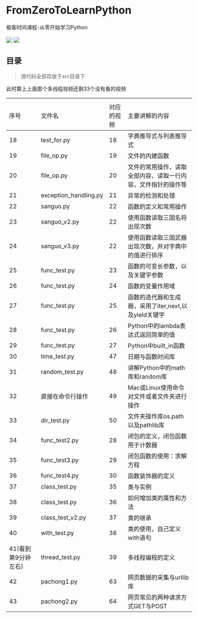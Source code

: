 # FromZeroToLearnPython
极客时间课程-从零开始学习Python<br/><br/>
 ![](https://img.shields.io/badge/Python-3.7-brightgreen.svg)    ![](<https://img.shields.io/badge/build-pass-brightgreen.svg>)
## 目录
> 源代码全部存放于src目录下
<table><th><tr><td>序号</td><td>文件名</td><td>对应的视频</td><td>主要讲解的内容</td></tr></th><tbody>
        <tr><td>18</td><td>test_for.py</td><td>18</td><td>字典推导式与列表推导式</td></tr>
        <tr><td>19</td><td>file_op.py</td><td>19</td><td>文件的内建函数</td></tr>
        <tr><td>20</td><td>file_op.py</td><td>20</td><td>文件的常用操作，读取全部内容，读取一行内容，文件指针的操作等</td></tr>
        <tr><td>21</td><td>exception_handling.py</td><td>21</td><td>异常的检测和处理</td></tr>
        <tr><td>22</td><td>sanguo.py</td><td>22</td><td>函数的定义和常用操作</td></tr>
        <tr><td>23</td><td>sanguo_v2.py</td><td>22</td><td>使用函数读取三国名将出现次数</td></tr>
        <tr><td>24</td><td>sanguo_v3.py</td><td>22</td><td>使用函数读取三国武器出现次数，并对字典中的值进行排序</td></tr>
        <tr><td>25</td><td>func_test.py</td><td>23</td><td>函数的可变长参数，以及关键字参数</td></tr>
        <tr><td>26</td><td>func_test.py</td><td>24</td><td>函数的变量作用域</td></tr>
        <tr><td>27</td><td>func_test.py</td><td>25</td><td>函数的迭代器和生成器，采用了iter,next,以及yield关键字</td></tr>
        <tr><td>28</td><td>func_test.py</td><td>26</td><td>Python中的lambda表达式返回简单的值</td></tr>
        <tr><td>29</td><td>func_test.py</td><td>27</td><td>Python中built_in函数</td></tr>
        <tr><td>30</td><td>time_test.py</td><td>47</td><td>日期与函数时间库</td></tr>
        <tr><td>31</td><td>random_test.py</td><td>48</td><td>讲解Python中的math库和random库</td></tr>        
        <tr><td>32</td><td>直接在命令行操作</td><td>49</td><td>Mac或Linux使用命令对文件或者文件夹进行操作</td></tr>
        <tr><td>33</td><td>dir_test.py</td><td>50</td><td>文件夹操作库os.path以及pathlib库</td></tr>
        <tr><td>34</td><td>func_test2.py</td><td>28</td><td>闭包的定义，闭包函数用于计数器</td></tr>
        <tr><td>35</td><td>func_test3.py</td><td>29</td><td>闭包函数的使用：求解方程</td></tr>
        <tr><td>36</td><td>func_test4.py</td><td>30</td><td>函数装饰器的定义</td></tr>
        <tr><td>37</td><td>class_test.py</td><td>35</td><td>类与实例</td></tr>
        <tr><td>38</td><td>class_test.py</td><td>36</td><td>如何增加类的属性和方法</td></tr>
        <tr><td>39</td><td>class_test_v2.py</td><td>37</td><td>类的继承</td></tr>
        <tr><td>40</td><td>with_test.py</td><td>38</td><td>类的使用，自己定义with语句</td></tr>
        <tr><td>41(看到第9分钟左右)</td><td>thread_test.py</td><td>39</td><td>多线程编程的定义</td></tr>        此时算上上面那个多线程视频还剩33个没有看的视频
        <tr><td>42</td><td>pachong1.py</td><td>63</td><td>网页数据的采集与urllib库</td></tr>
        <tr><td>43</td><td>pachong2.py</td><td>64</td><td>网页常见的两种请求方式GET与POST</td></tr>


</tbody>
</table>
